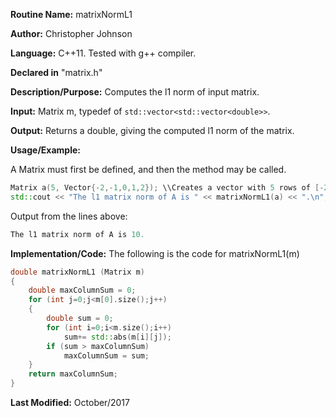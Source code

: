 **Routine Name:** matrixNormL1

**Author:** Christopher Johnson

**Language:** C++11. Tested with g++ compiler.

**Declared in** "matrix.h"

**Description/Purpose:** 
Computes the l1 norm of input matrix.

**Input:**
Matrix m, typedef of `std::vector<std::vector<double>>`.

**Output:**
Returns a double, giving the computed l1 norm of the matrix.

**Usage/Example:**

A Matrix must first be defined, and then the method may be called.
```C++
Matrix a(5, Vector{-2,-1,0,1,2}); \\Creates a vector with 5 rows of [-2,-1,0,-1,-2]
std::cout << "The l1 matrix norm of A is " << matrixNormL1(a) << ".\n";
```
Output from the lines above:
```c++
The l1 matrix norm of A is 10.
```


**Implementation/Code:** The following is the code for matrixNormL1(m)
```c++
double matrixNormL1 (Matrix m)
{
    double maxColumnSum = 0;
    for (int j=0;j<m[0].size();j++)
    {
        double sum = 0;
        for (int i=0;i<m.size();i++)
            sum+= std::abs(m[i][j]);
        if (sum > maxColumnSum)
            maxColumnSum = sum;
    }
    return maxColumnSum;
}
```
**Last Modified:** October/2017
